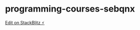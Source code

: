 # programming-courses-sebqnx

[Edit on StackBlitz ⚡️](https://stackblitz.com/edit/programming-courses-sebqnx)
